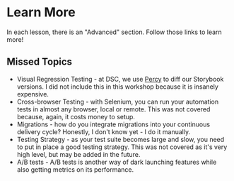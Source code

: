 
# Learn More

In each lesson, there is an "Advanced" section. Follow those links to learn more!

## Missed Topics

- Visual Regression Testing - at DSC, we use [Percy](https://percy.io/) to diff our Storybook versions. I did not include this in this workshop because it is insanely expensive.
- Cross-browser Testing - with Selenium, you can run your automation tests in almost any browser, local or remote. This was not covered because, again, it costs money to setup.
- Migrations - how do you integrate migrations into your continuous delivery cycle? Honestly, I don't know yet - I do it manually.
- Testing Strategy - as your test suite becomes large and slow, you need to put in place a good testing strategy. This was not covered as it's very high level, but may be added in the future.
- A/B tests - A/B tests is another way of dark launching features while also getting metrics on its performance.
